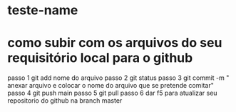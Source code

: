 # teste-name
# como subir com os arquivos do seu requisitório local para o github
passo  1 git  add  nome do arquivo
passo 2  git status
passo 3 git commit  -m  " anexar arquivo e colocar o nome do arquivo que se pretende  comitar"
passo 4 git push main 
passo 5 git pull
passo 6  dar f5 para atualizar seu repositorio do github na branch master
